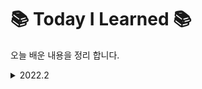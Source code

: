 # 📚 Today I Learned 📚
오늘 배운 내용을 정리 합니다. 

<details>
<summary>2022.2</summary>
<div markdown="1">
  
[잘못된 습관을 만들지 말자](https://github.com/cherrishRed/TIL/blob/main/2022/2022.02.07.md)

[revert와 sequence 는 처음이라](https://github.com/cherrishRed/TIL/blob/main/2022/2022.02.08.md)
  
[zip, enumerated 와 for in 문의 조화](https://github.com/cherrishRed/TIL/blob/main/2022/2022.02.10.md)

[Optional Chaining 과 오해](https://github.com/cherrishRed/TIL/blob/main/2022/2022.02.11.md)

[OOP](https://github.com/cherrishRed/TIL/blob/main/2022/2022.02.14.md)

[에러를 처리하는 여러 가지 방법](https://github.com/cherrishRed/TIL/blob/main/2022/2022.02.15.md)

[H.I.G 와 친해지자](https://github.com/cherrishRed/TIL/blob/main/2022/2022.02.17.md)

[SOLID 원칙을 따라서 구조를 짜자](https://github.com/cherrishRed/TIL/blob/main/2022/2022.02.18.md)

</div>
</details>
